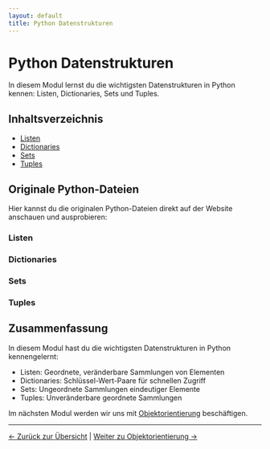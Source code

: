```yaml
---
layout: default
title: Python Datenstrukturen
---
```


# Python Datenstrukturen

In diesem Modul lernst du die wichtigsten Datenstrukturen in Python kennen:
Listen, Dictionaries, Sets und Tuples.

## Inhaltsverzeichnis

- [Listen](#listen)
- [Dictionaries](#dictionaries)
- [Sets](#sets)
- [Tuples](#tuples)

## Originale Python-Dateien

Hier kannst du die originalen Python-Dateien direkt auf der Website anschauen und ausprobieren:

### Listen

<div class="code-loader" data-file="04_datenstrukturen/01_listen.py"></div>

### Dictionaries

<div class="code-loader" data-file="04_datenstrukturen/02_dictionaries.py"></div>

### Sets

<div class="code-loader" data-file="04_datenstrukturen/03_sets.py"></div>

### Tuples

<div class="code-loader" data-file="04_datenstrukturen/04_tuples.py"></div>

## Zusammenfassung

In diesem Modul hast du die wichtigsten Datenstrukturen in Python kennengelernt:

- Listen: Geordnete, veränderbare Sammlungen von Elementen
- Dictionaries: Schlüssel-Wert-Paare für schnellen Zugriff
- Sets: Ungeordnete Sammlungen eindeutiger Elemente
- Tuples: Unveränderbare geordnete Sammlungen

Im nächsten Modul werden wir uns mit [Objektorientierung](../objektorientierung/index.md) beschäftigen.

---

[← Zurück zur Übersicht](../index.md) | [Weiter zu Objektorientierung →](../objektorientierung/index.md)